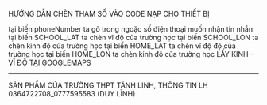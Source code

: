 HƯỚNG DẪN CHÈN THAM SỐ VÀO CODE NẠP CHO THIẾT BỊ

tại biến phoneNumber ta gõ trong ngoặc số điện thoại muốn nhận tin nhắn
tại biến SCHOOL_LAT ta chèn vĩ độ của trường học
tại biến SCHOOL_LON ta chèn kinh độ của trường học
tại biến HOME_LAT ta chèn vĩ độ độ của trường học
tại biến HOME_LON ta chèn kinh độ của trường học
LẤY KINH - VĨ ĐỘ TẠI GOOGLEMAPS
____________________________________________________

SẢN PHẨM CỦA TRƯỜNG THPT TÁNH LINH, THÔNG TIN LH 0364722708_0777595583 (DUY LĨNH)